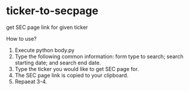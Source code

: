 # ticker-to-secpage
get SEC page link for given ticker

How to use?
1. Execute python body.py
2. Type the following common information: form type to search; search starting date; and search end date.
3. Type the ticker you would like to get SEC page for.
4. The SEC page link is copied to your clipboard.
5. Repaeat 3-4.
